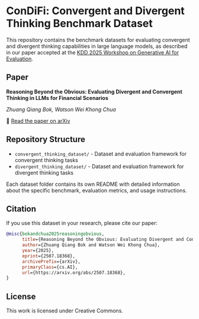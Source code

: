

# ConDiFi: Convergent and Divergent Thinking Benchmark Dataset

This repository contains the benchmark datasets for evaluating convergent and divergent thinking capabilities in large language models, as described in our paper accepted at the [KDD 2025 Workshop on Generative AI for Evaluation](https://kdd-eval-workshop.github.io/genai-evaluation-kdd2025/).

## Paper

**Reasoning Beyond the Obvious: Evaluating Divergent and Convergent Thinking in LLMs for Financial Scenarios**

*Zhuang Qiang Bok, Watson Wei Khong Chua*

📄 [Read the paper on arXiv](https://arxiv.org/abs/2507.18368)

## Repository Structure

- `convergent_thinking_dataset/` - Dataset and evaluation framework for convergent thinking tasks
- `divergent_thinking_dataset/` - Dataset and evaluation framework for divergent thinking tasks  

Each dataset folder contains its own README with detailed information about the specific benchmark, evaluation metrics, and usage instructions.

## Citation

If you use this dataset in your research, please cite our paper:

```bibtex
@misc{bokandchua2025reasoningobvious,
      title={Reasoning Beyond the Obvious: Evaluating Divergent and Convergent Thinking in LLMs for Financial Scenarios}, 
      author={Zhuang Qiang Bok and Watson Wei Khong Chua},
      year={2025},
      eprint={2507.18368},
      archivePrefix={arXiv},
      primaryClass={cs.AI},
      url={https://arxiv.org/abs/2507.18368}, 
}
```

## License

This work is licensed under Creative Commons.
